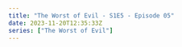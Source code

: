```yaml
---
title: "The Worst of Evil - S1E5 - Episode 05"
date: 2023-11-20T12:35:33Z
series: ["The Worst of Evil"]
---
```



<mux-player stream-type="on-demand"
  src="https://kp3d-my.sharepoint.com/personal/ryoo_kp3d_onmicrosoft_com/_layouts/15/download.aspx?share=EewlDKo86IFDskMMub9GzmYB6nqXYqbL6JDFae5QFT3VWQ" prefer-playback="mse" controls>
  </mux-player>
  
  
  <script src="https://cdn.jsdelivr.net/npm/@mux/mux-player"></script>
  
 <script type="application/ld+json">
 {
  "@context": "https://schema.org/",
  "@type": "VideoObject",
  "name": "The Worst of Evil - S1E5 - Episode 05",
  "contentUrl": "https://stream.mux.com/pO71WxTwS0100WmVD9zod43DOjmHEzRYfT6k1PM5OdrN8.m3u8",
  "thumbnailUrl": "https://www.themoviedb.org/t/p/original/kXETwHWqdCAzyrCWloBpaq96oyh.jpg?width=314&fit_mode=preserve&time=25",
  "uploadDate": "2023-11-20T12:35:33Z",
}

</script>